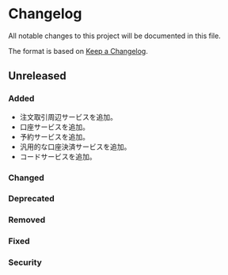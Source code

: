 # Changelog

All notable changes to this project will be documented in this file.

The format is based on [Keep a Changelog](http://keepachangelog.com/).

## Unreleased

### Added

- 注文取引周辺サービスを追加。
- 口座サービスを追加。
- 予約サービスを追加。
- 汎用的な口座決済サービスを追加。
- コードサービスを追加。

### Changed

### Deprecated

### Removed

### Fixed

### Security
